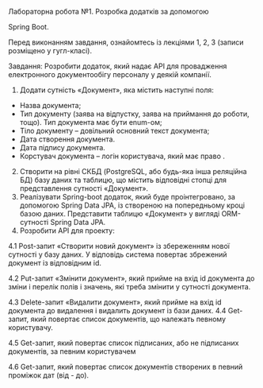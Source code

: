 Лабораторна робота №1. Розробка додатків за допомогою

Spring Boot.

Перед виконанням завдання, ознайомтесь із лекціями 1, 2, 3 (записи
розміщено у гугл-класі).

Завдання: Розробити додаток, який надає API для провадження
електронного документообігу персоналу у деякій компанії.

1. Додати сутність «Документ», яка містить наступні поля:

- Назва документа;
- Тип документу (заява на відпустку, заява на приймання до роботи,
тощо). Тип документа має бути enum-ом;
- Тіло документу – довільний основний текст документа;
- Дата створення документа.
- Дата підпису документа.
- Корстувач документа – логін користувача, який має право .

2. Створити на рівні СКБД (PostgreSQL, або будь-яка інша реляційна БД)
базу даних та таблицю, що містить відповідні стопці для представлення
сутності «Документ».
3. Реалізувати Spring-boot додаток, який буде проінтегровано, за
допомогою Spring Data JPA, із створеною на попередньому кроці базою
даних. Представити таблицю «Документ» у вигляді ORM-сутності
Spring Data JPA.
4. Розробити API для проекту:

4.1 Post-запит «Створити новий документ» із збереженням нової
сутності у базу даних. У відповідь система повертає збрежений
документ із відповідним id.

4.2 Put-запит «Змінити документ», який прийме на вхід id документа
до зміни і перелік полів і значень, які треба змінити у сутності
документа.

4.3 Delete-запит «Видалити документ», який прийме на вхід id
документа до видалення і видалить документ із бази даних.
4.4 Get-запит, який повертає список документів, що належать певному
користувачу.

4.5 Get-запит, який повертає список підписаних, або не підписаних
документів, за певним користувачем

4.6 Get-запит, який повертає список документів створених в певний
проміжок дат (від - до).

